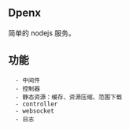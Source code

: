 ## Dpenx

简单的 nodejs 服务。

## 功能

```
  - 中间件
  - 控制器
  - 静态资源：缓存、资源压缩、范围下载
  - controller
  - websocket
  - 日志
```
